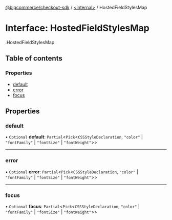 [@bigcommerce/checkout-sdk](../README.md) / [<internal\>](../modules/internal_.md) / HostedFieldStylesMap

# Interface: HostedFieldStylesMap

[<internal>](../modules/internal_.md).HostedFieldStylesMap

## Table of contents

### Properties

- [default](internal_.HostedFieldStylesMap.md#default)
- [error](internal_.HostedFieldStylesMap.md#error)
- [focus](internal_.HostedFieldStylesMap.md#focus)

## Properties

### default

• `Optional` **default**: `Partial`<`Pick`<`CSSStyleDeclaration`, ``"color"`` \| ``"fontFamily"`` \| ``"fontSize"`` \| ``"fontWeight"``\>\>

___

### error

• `Optional` **error**: `Partial`<`Pick`<`CSSStyleDeclaration`, ``"color"`` \| ``"fontFamily"`` \| ``"fontSize"`` \| ``"fontWeight"``\>\>

___

### focus

• `Optional` **focus**: `Partial`<`Pick`<`CSSStyleDeclaration`, ``"color"`` \| ``"fontFamily"`` \| ``"fontSize"`` \| ``"fontWeight"``\>\>

